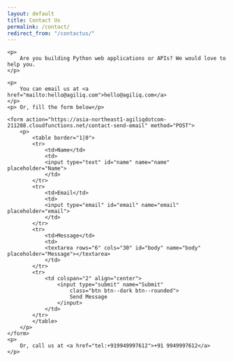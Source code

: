 ```yaml
---
layout: default
title: Contact Us
permalink: /contact/
redirect_from: "/contactus/"
---
```

<div class="row">

	<p>
		Are you building Python web applications or APIs? We would love to help you.
	</p>

	<p>
		You can email us at <a href="mailto:hello@agiliq.com">hello@agiliq.com</a>
	</p>
	<p> Or, fill the form below</p>

	<form action="https://asia-northeast1-agiliqdotcom-211208.cloudfunctions.net/contact-send-email" method="POST">
		<p>
			<table border="1|0">
			<tr>
				<td>Name</td>
				<td>
				<input type="text" id="name" name="name" placeholder="Name">
				</td>
			</tr>
			<tr>
				<td>Email</td>
				<td>
				<input type="email" id="email" name="email" placeholder="email">
				</td>
			</tr>
			<tr>
				<td>Message</td>
				<td>
				<textarea rows="6" cols="30" id="body" name="body" placeholder="Message"></textarea>
				</td>
			</tr>
			<tr>
				<td colspan="2" align="center">
					<input type="submit" name="Submit" 
						class="btn btn--dark btn--rounded">
						Send Message
					</input>
				</td>
			</tr>
			</table>
		</p>
	</form>
	<p>
		Or, call us at <a href="tel:+919949997612">+91 9949997612</a>
	</p>
</div>
